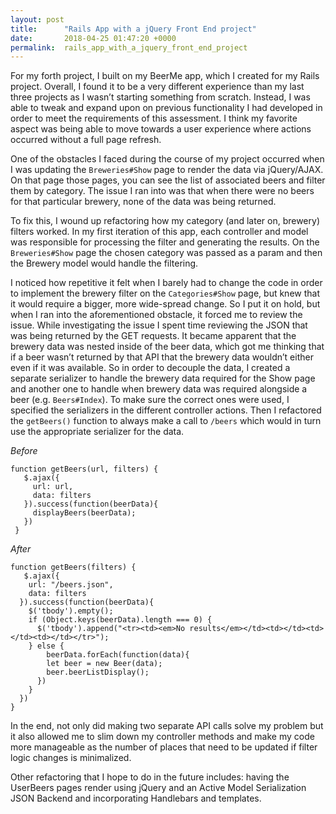 ```yaml
---
layout: post
title:      "Rails App with a jQuery Front End project"
date:       2018-04-25 01:47:20 +0000
permalink:  rails_app_with_a_jquery_front_end_project
---
```



For my forth project, I built on my BeerMe app, which I created for my Rails project. Overall, I found it to be a very different experience than my last three projects as I wasn’t starting something from scratch. Instead, I was able to tweak and expand upon on previous functionality I had developed in order to meet the requirements of this assessment. I think my favorite aspect was being able to move towards a user experience where actions occurred without a full page refresh. 

One of the obstacles I faced during the course of my project occurred when I was updating the `Breweries#Show` page to render the data via jQuery/AJAX. On that page those pages, you can see the list of associated beers and filter them by category. The issue I ran into was that when there were no beers for that particular brewery, none of the data was being returned. 

To fix this, I wound up refactoring how my category (and later on, brewery) filters worked. In my first iteration of this app, each controller and model was responsible for processing the filter and generating the results. On the `Breweries#Show` page the chosen category was passed as a param and then the Brewery model would handle the filtering.

I noticed how repetitive it felt when I barely had to change the code in order to implement the brewery filter on the `Categories#Show` page, but knew that it would require a bigger, more wide-spread change. So I put it on hold, but when I ran into the aforementioned obstacle, it forced me to review the issue. While investigating the issue I spent time reviewing the JSON that was being returned by the GET requests. It became apparent that the brewery data was nested inside of the beer data, which got me thinking that if a beer wasn’t returned by that API that the brewery data wouldn’t either even if it was available. So in order to decouple the data, I created a separate serializer to handle the brewery data required for the Show page and another one to handle when brewery data was required alongside a beer (e.g. `Beers#Index`). To make sure the correct ones were used, I specified the serializers in the different controller actions. Then I refactored the `getBeers()` function to always make a call to `/beers` which would in turn use the appropriate serializer for the data. 

*Before*
```
function getBeers(url, filters) {
   $.ajax({
     url: url,
     data: filters
   }).success(function(beerData){
     displayBeers(beerData);
   })
 }
```

*After*
```
function getBeers(filters) {
   $.ajax({
    url: "/beers.json",
    data: filters
  }).success(function(beerData){
    $('tbody').empty();
    if (Object.keys(beerData).length === 0) {
      $('tbody').append("<tr><td><em>No results</em></td><td></td><td></td><td></td></tr>");
    } else {
        beerData.forEach(function(data){
        let beer = new Beer(data);
        beer.beerListDisplay();
      })
    }
  })
}
```

In the end, not only did making two separate API calls solve my problem but it also allowed me to slim down my controller methods and make my code more manageable as the number of places that need to be updated if filter logic changes is minimalized. 

Other refactoring that I hope to do in the future includes: having the UserBeers pages render using jQuery and an Active Model Serialization JSON Backend and incorporating Handlebars and templates.

